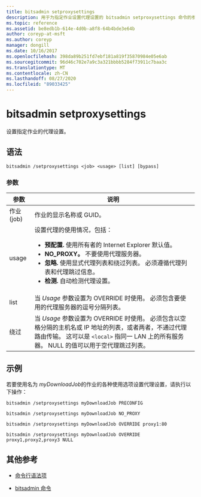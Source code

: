 ```yaml
---
title: bitsadmin setproxysettings
description: 用于为指定作业设置代理设置的 bitsadmin setproxysettings 命令的参考文章。
ms.topic: reference
ms.assetid: be8edb1b-614e-4d0b-a8f8-64b4bde3e64b
author: coreyp-at-msft
ms.author: coreyp
manager: dongill
ms.date: 10/16/2017
ms.openlocfilehash: 398da89b251fd7ebf181a819f35870984e05e6ab
ms.sourcegitcommit: 96d46c702e7a9c3a321bbbb5284f73911c7baa3c
ms.translationtype: MT
ms.contentlocale: zh-CN
ms.lasthandoff: 08/27/2020
ms.locfileid: "89033425"
---
```

# <a name="bitsadmin-setproxysettings"></a>bitsadmin setproxysettings

设置指定作业的代理设置。

## <a name="syntax"></a>语法

```
bitsadmin /setproxysettings <job> <usage> [list] [bypass]
```

### <a name="parameters"></a>参数

| 参数 | 说明 |
| --------- | ----------- |
| 作业 (job) | 作业的显示名称或 GUID。 |
| usage | 设置代理的使用情况，包括：<ul><li>**预配置.** 使用所有者的 Internet Explorer 默认值。</li><li>**NO_PROXY。** 不要使用代理服务器。</li><li>**忽略.** 使用显式代理列表和绕过列表。 必须遵循代理列表和代理跳过信息。</li><li>**检测.** 自动检测代理设置。</li></ul> |
| list | 当 *Usage* 参数设置为 OVERRIDE 时使用。 必须包含要使用的代理服务器的逗号分隔列表。 |
| 绕过 | 当 *Usage* 参数设置为 OVERRIDE 时使用。 必须包含以空格分隔的主机名或 IP 地址的列表，或者两者，不通过代理路由传输。 这可以是 `<local>` 指同一 LAN 上的所有服务器。 NULL 的值可以用于空代理跳过列表。 |

## <a name="examples"></a>示例

若要使用名为 *myDownloadJob*的作业的各种使用选项设置代理设置，请执行以下操作：

```
bitsadmin /setproxysettings myDownloadJob PRECONFIG
```

```
bitsadmin /setproxysettings myDownloadJob NO_PROXY
```
```
bitsadmin /setproxysettings myDownloadJob OVERRIDE proxy1:80
```

```
bitsadmin /setproxysettings myDownloadJob OVERRIDE proxy1,proxy2,proxy3 NULL
```

## <a name="additional-references"></a>其他参考

- [命令行语法项](command-line-syntax-key.md)

- [bitsadmin 命令](bitsadmin.md)
